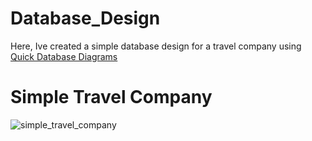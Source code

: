 # Database_Design
Here, Ive created a simple database design for a travel company using [Quick Database Diagrams](https://www.quickdatabasediagrams.com/)

# Simple Travel Company

![simple_travel_company](https://user-images.githubusercontent.com/32176320/119365906-6c12ba80-bc7e-11eb-89c5-2f15c22f70bc.png)
